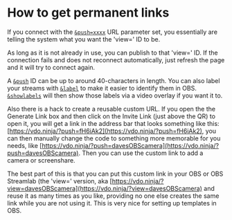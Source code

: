 # How to get permanent links

If you connect with the [`&push=xxxx`](../source-settings/push.md) URL parameter set, you essentially are telling the system what you want the 'view=' ID to be.

As long as it is not already in use, you can publish to that 'view=' ID. If the connection fails and does not reconnect automatically, just refresh the page and it will try to connect again.

A [`&push`](../source-settings/push.md) ID can be up to around 40-characters in length. You can also label your streams with [`&label`](../general-settings/label.md) to make it easier to identify them in OBS. [`&showlabels`](../advanced-settings/design-parameters/showlabels.md) will then show those labels via a video overlay if you want it to.

Also there is a hack to create a reusable custom URL. If you open the the Generate Link box and then click on the Invite Link (just above the QR) to open it, you will get a link in the address bar that looks something like this: [https://vdo.ninja/?push=fH6iAk2](https://vdo.ninja/?push=fH6iAk2), you can then manually change the code to something more memorable for you needs, like [https://vdo.ninja/?push=davesOBScamera](https://vdo.ninja/?push=davesOBScamera). Then you can use the custom link to add a camera or screenshare.

The best part of this is that you can put this custom link in your OBS or OBS Streamlab (the 'view=' version, aka [https://vdo.ninja/?view=davesOBScamera](https://vdo.ninja/?view=davesOBScamera) and reuse it as many times as you like, providing no one else creates the same link while you are not using it. This is very nice for setting up templates in OBS.
